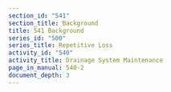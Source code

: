 ```yaml
---
section_id: "541"
section_title: Background
title: 541 Background
series_id: "500"
series_title: Repetitive Loss
activity_id: "540"
activity_title: Drainage System Maintenance
page_in_manual: 540-2
document_depth: 3
---
```

